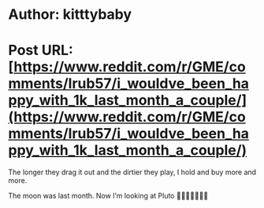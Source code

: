 # Author: kitttybaby
# Post URL: [https://www.reddit.com/r/GME/comments/lrub57/i_wouldve_been_happy_with_1k_last_month_a_couple/](https://www.reddit.com/r/GME/comments/lrub57/i_wouldve_been_happy_with_1k_last_month_a_couple/)



The longer they drag it out and the dirtier they play, I hold and buy more and more. 

The moon was last month. Now I’m looking at Pluto 💎🙌🚀🚀🚀🚀🚀